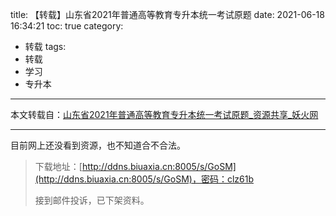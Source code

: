 title: 【转载】山东省2021年普通高等教育专升本统一考试原题
date: 2021-06-18 16:34:21
toc: true
category: 
 - 转载
tags: 
 - 转载
 - 学习
 - 专升本
---
本文转载自：[山东省2021年普通高等教育专升本统一考试原题_资源共享_妖火网](https://yaohuo.me/bbs-947050.html?lpage=2)

---

目前网上还没看到资源，也不知道合不合法。

> 下载地址：[http://ddns.biuaxia.cn:8005/s/GoSM](http://ddns.biuaxia.cn:8005/s/GoSM)，密码：clz61b
> 
> 接到邮件投诉，已下架资料。
